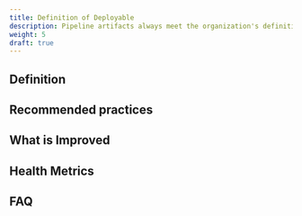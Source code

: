 ```yaml
---
title: Definition of Deployable
description: Pipeline artifacts always meet the organization's definition of deployable
weight: 5
draft: true
---
```


## Definition

## Recommended practices

## What is Improved

## Health Metrics

## FAQ
